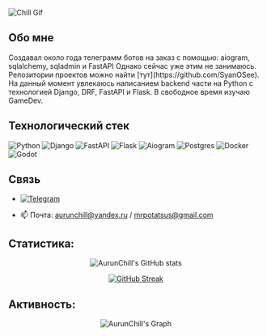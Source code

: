 ![Chill Gif](./assets/super_gif.gif)

<h2 align='left'>Обо мне</h2>
Создавал около года телеграмм ботов на заказ с помощью: aiogram, sqlalchemy, sqladmin и FastAPI Oднако сейчас уже этим не занимаюсь. Репозитории проектов можно найти [тут](https://github.com/SyanOSee). На данный момент увлекаюсь написанием backend части на Python с технологией Django, DRF, FastAPI и Flask. В свободное время изучаю GameDev.

<h2 align='left'>Технологический стек</h2>

![Python](https://img.shields.io/badge/Python-3776AB?style=for-the-badge&logo=python&logoColor=white) ![Django](https://img.shields.io/badge/Django-092E20?style=for-the-badge&logo=django&logoColor=white) ![FastAPI](https://img.shields.io/badge/FastAPI-orange?style=for-the-badge&logo=fastapi&logoColor=white) ![Flask](https://img.shields.io/badge/Flask-green?style=for-the-badge&logo=flask&logoColor=white) ![Aiogram](https://img.shields.io/badge/Aiogram-26A5E4?style=for-the-badge&logo=telegram&logoColor=white) ![Postgres](https://img.shields.io/badge/Postgres-4169E1?style=for-the-badge&logo=postgresql&logoColor=white) ![Docker](https://img.shields.io/badge/Docker-2496ED?style=for-the-badge&logo=docker&logoColor=white) ![Godot](https://img.shields.io/badge/Godot-478CBF?style=for-the-badge&logo=godotengine&logoColor=white)


<h2 align='left'>Связь</h2>
<div style="text-align: left;">

- [![Telegram](https://img.shields.io/badge/Telegram-2CA5E0?style=for-the-badge&logo=telegram&logoColor=white)](https://t.me/AurunChill)<br>

- 📫 Почта: aurunchill@yandex.ru / mrpotatsus@gmail.com

</div>


<h2 align="left">Статистика:</h2>
<div align="center">
 
![AurunChill's GitHub stats](https://github-readme-stats.vercel.app/api?username=aurunchill\&theme=slateorange\&show_icons=true\&show=reviews,prs_merged,prs_merged_percentage\&hide=contribs,issues)

[![GitHub Streak](https://streak-stats.demolab.com/?user=aurunchill&theme=slateorange)](https://git.io/streak-stats)



<h2 align="left">Активность:</h2>

![AurunChill's Graph](https://github-readme-activity-graph.vercel.app/graph?username=aurunchill&custom_title=AurunChill's%20GitHub%20Activity%20Graph&bg_color=0D1117&color=ffbc63&line=c77a16&point=ffbc63&area_color=FFFFFF&title_color=FFFFFF&area=false)
<br><br>
